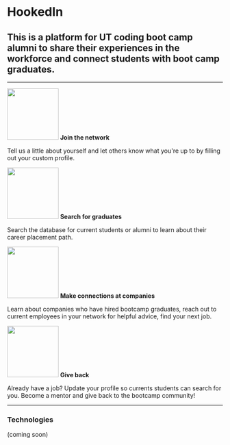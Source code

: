 # HookedIn 



## This is a platform for UT coding boot camp alumni to share their experiences in the workforce and connect students with boot camp graduates. 

---------
<p>
<img src="https://github.com/jflook10/UTAlumni/blob/master/public/assets/form.png" width="120" />
<b> Join the network </b>

 Tell us a little about yourself and let others know what you're up to by filling out your custom profile. 


<img src="https://github.com/jflook10/UTAlumni/blob/master/public/assets/search.png" width="120" />
<b> Search for graduates </b>

 Search the database for current students or alumni to learn about their career placement path. 


<img src="https://github.com/jflook10/UTAlumni/blob/master/public/assets/conversation.png" width="120" />
<b> Make connections at companies </b>

 Learn about companies who have hired bootcamp graduates, reach out to current employees in your network for helpful advice, find your next job. 

<img src="https://github.com/jflook10/UTAlumni/blob/master/public/assets/search.png" width="120" />
<b> Give back </b>

Already have a job? Update your profile so currents students can search for you. Become a mentor and give back to the bootcamp community! 
</p>


------

### Technologies

(coming soon)
